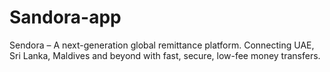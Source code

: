# Sandora-app
Sendora – A next-generation global remittance platform. Connecting UAE, Sri Lanka, Maldives and beyond with fast, secure, low-fee money transfers.
